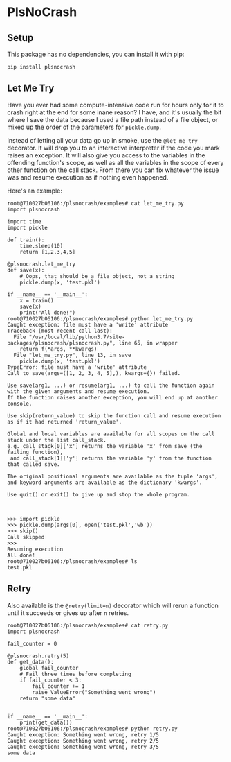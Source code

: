 # PlsNoCrash

## Setup
This package has no dependencies, you can install it with pip:

```pip install plsnocrash```

## Let Me Try
Have you ever had some compute-intensive code run for hours only for it to crash right
at the end for some inane reason? I have, and it's usually the bit where I save the data
because I used a file path instead of a file object, or mixed up the order of the parameters
for `pickle.dump`. 

Instead of letting all your data go up in smoke, use the `@let_me_try` decorator. It will
drop you to an interactive interpreter if the code you mark raises an exception. It will
also give you access to the variables in the offending function's scope, as well as all
the variables in the scope of every other function on the call stack. From there
you can fix whatever the issue was and resume execution as if nothing even happened.


Here's an example:

```
root@710027b06106:/plsnocrash/examples# cat let_me_try.py
import plsnocrash

import time
import pickle

def train():
    time.sleep(10)
    return [1,2,3,4,5]

@plsnocrash.let_me_try
def save(x):
    # Oops, that should be a file object, not a string
    pickle.dump(x, 'test.pkl')

if __name__ == '__main__':
    x = train()
    save(x)
    print("All done!")
root@710027b06106:/plsnocrash/examples# python let_me_try.py
Caught exception: file must have a 'write' attribute
Traceback (most recent call last):
  File "/usr/local/lib/python3.7/site-packages/plsnocrash/plsnocrash.py", line 65, in wrapper
    return f(*args, **kwargs)
  File "let_me_try.py", line 13, in save
    pickle.dump(x, 'test.pkl')
TypeError: file must have a 'write' attribute
Call to save(args=([1, 2, 3, 4, 5],), kwargs={}) failed.

Use save(arg1, ...) or resume(arg1, ...) to call the function again with the given arguments and resume execution.
If the function raises another exception, you will end up at another console.

Use skip(return_value) to skip the function call and resume execution as if it had returned 'return_value'.

Global and local variables are available for all scopes on the call stack under the list call_stack. 
e.g. call_stack[0]['x'] returns the variable 'x' from save (the failing function), 
 and call_stack[1]['y'] returns the variable 'y' from the function that called save.

The original positional arguments are available as the tuple 'args', 
and keyword arguments are available as the dictionary 'kwargs'.

Use quit() or exit() to give up and stop the whole program.



>>> import pickle
>>> pickle.dump(args[0], open('test.pkl','wb'))
>>> skip()
Call skipped
>>>
Resuming execution
All done!
root@710027b06106:/plsnocrash/examples# ls
test.pkl
```

## Retry

Also available is the `@retry(limit=n)` decorator which will rerun a function until it succeeds or 
gives up after `n` retries.

```
root@710027b06106:/plsnocrash/examples# cat retry.py
import plsnocrash

fail_counter = 0

@plsnocrash.retry(5)
def get_data():
    global fail_counter
    # Fail three times before completing
    if fail_counter < 3:
        fail_counter += 1
        raise ValueError("Something went wrong")
    return "some data"


if __name__ == '__main__':
    print(get_data())
root@710027b06106:/plsnocrash/examples# python retry.py
Caught exception: Something went wrong, retry 1/5
Caught exception: Something went wrong, retry 2/5
Caught exception: Something went wrong, retry 3/5
some data
```
